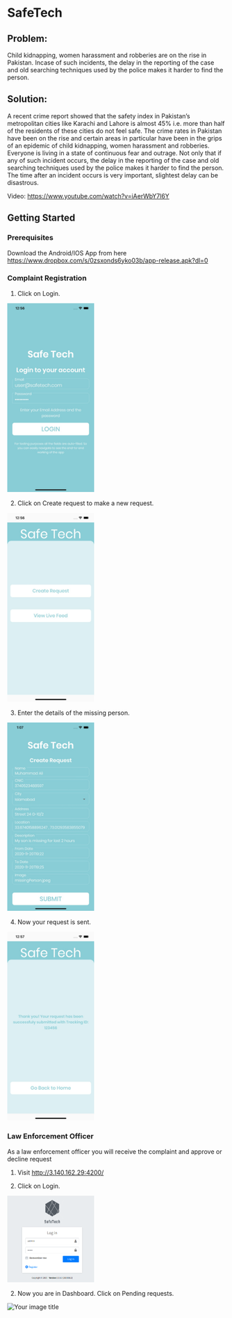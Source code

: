 SafeTech
========================

## Problem:

Child kidnapping, women harassment and robberies are on the rise in Pakistan. Incase of such incidents, the delay in the reporting of the case and old searching techniques used by the police makes it harder to find the person.

## Solution:

A recent crime report showed that the safety index in Pakistan’s metropolitan cities like Karachi and Lahore is almost 45% i.e. more than half of the residents of these cities do not feel safe. The crime rates in Pakistan have been on the rise and certain areas in particular have been in the grips of an epidemic of child kidnapping, women harassment and robberies. Everyone is living in a state of continuous fear and outrage. Not only that if any of such incident occurs, the delay in the reporting of the case and old searching techniques used by the police makes it harder to find the person. The time after an incident occurs is very important, slightest delay can be disastrous. 

Video: https://www.youtube.com/watch?v=iAerWbY7l6Y

## Getting Started

### Prerequisites

Download the Android/IOS App from here https://www.dropbox.com/s/0zsxonds6yko03b/app-release.apk?dl=0

### Complaint Registration

1) Click on Login.
<img src="./readme_assets/mobile/1.jpeg" alt="Your image title" width="200"/>


2) Click on Create request to make a new request.
<img src="./readme_assets/mobile/2.jpeg" alt="Your image title" width="200"/>

3) Enter the details of the missing person.
<img src="./readme_assets/mobile/3.jpeg" alt="Your image title" width="200"/>

4) Now your request is sent.
<img src="./readme_assets/mobile/4.jpeg" alt="Your image title" width="200"/>

### Law Enforcement Officer

As a law enforcement officer you will receive the complaint and approve or decline request

1) Visit http://3.140.162.29:4200/

1) Click on Login.
<img src="./readme_assets/web/1.jpeg" alt="Your image title" width="200"/>


2) Now you are in Dashboard. Click on Pending requests.
<img src="./readme_assets/web/2.jpeg" alt="Your image title" width="200"/>

